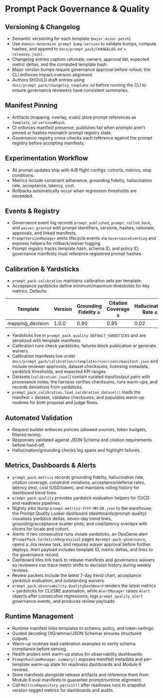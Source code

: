# Prompt Pack Governance & Quality

## Versioning & Changelog

- Semantic versioning for each template (`major.minor.patch`).
- Use `domain-determine prompt bump-version` to validate bumps, compute hashes, and append to `docs/prompt_pack/CHANGELOG.md` + `releases.jsonl`.
- Changelog entries capture rationale, owners, approval list, expected metric deltas, and the computed template hash.
- Major version bumps require governance approval before rollout; the CLI enforces impact→version alignment.
- Authors SHOULD draft entries using `docs/prompt_pack/changelog_template.md` before running the CLI to ensure governance reviewers have consistent summaries.

## Manifest Pinning

- Artifacts (mapping, overlay, evals) store prompt references as `template_id:version#hash`.
- CI enforces manifest presence; publishes fail when prompts aren’t pinned or hashes mismatch prompt registry state.
- Governance registry cross-checks each reference against the prompt registry before accepting manifests.

## Experimentation Workflow

- All prompt updates ship with A/B flight configs: cohorts, metrics, stop conditions.
- Metrics include constraint adherence, grounding fidelity, hallucination rate, acceptance, latency, cost.
- Rollbacks automatically occur when regression thresholds are exceeded.

## Events & Registry

- Governance event log records `prompt_published`, `prompt_rolled_back`, and `waiver_granted` with prompt identifiers, versions, hashes, rationale, approvals, and linked manifests.
- `PromptVersionManager` emits lifecycle events via `GovernanceEventLog` and exposes helpers for rollback/waiver logging.
- Prompt registry tracks template hash, schema ID, and policy ID; governance manifests must reference registered prompt hashes.

## Calibration & Yardsticks

- `prompt_pack.calibration` maintains calibration sets per template.
- Acceptance yardsticks define minimum/maximum thresholds for key metrics. Defaults:

| Template | Version | Grounding Fidelity ≥ | Citation Coverage ≥ | Hallucination Rate ≤ | Acceptance Rate ≥ |
|----------|---------|----------------------|---------------------|----------------------|-------------------|
| mapping_decision | 1.0.0 | 0.90 | 0.95 | 0.02 | 0.80 |

- Yardsticks live in `prompt_pack.quality.DEFAULT_YARDSTICKS` and are serialized with template manifests.
- Calibration runs check yardsticks; failures block publication or generate waivers.
- Calibration manifests live under `docs/prompt_pack/calibration/<template>/<version>/manifest.json` and include reviewer approvals, dataset checksums, licensing metadata, yardstick thresholds, and expected KPI ranges.
- Datasets (`calibration.jsonl`) contain curated input/output pairs with provenance notes; the harness verifies checksums, runs warm-ups, and records deviations from yardsticks.
- `prompt_pack.calibration.load_calibration_dataset()` loads the manifest + dataset, validates checksums, and populates warm-up routines for both proposal and judge flows.

## Automated Validation

- Request builder enforces policies (allowed sources, token budgets, filtered terms).
- Responses validated against JSON Schema and citation requirements before hand-off.
- Hallucination/grounding checks log spans and highlight failures.

## Metrics, Dashboards & Alerts

- `prompt_pack.metrics` records grounding fidelity, hallucination rate, citation coverage, constraint violations, acceptance/deferral rates, latency (ms), cost (USD/token), and maintains rolling history for dashboard trend lines.
- `prompt_pack.quality` provides yardstick evaluation helpers for CI/CD and readiness pipelines.
- Nightly jobs dump `prompt-metrics-YYYY-MM-DD.json` to the warehouse; the *Prompt Quality* Looker dashboard (dashboards/prompt-quality) visualises yardstick deltas, seven-day trend lines, grounding/acceptance scatter plots, and cost/latency overlays with slicers for locale and cohort.
- Alerts: if two consecutive runs violate yardsticks, an OpsGenie alert (`PromptPack.YardstickRegression`) pages `#prompt-pack-governance`, opens a Jira review task, and requires waiver approval before further deploys. Alert payload includes template ID, metric deltas, and links to the governance record.
- Dashboard tiles link back to release manifests and governance waivers so reviewers can trace metric shifts to decision history during weekly reviews.
- Review packets include the latest 7-day trend chart, acceptance yardstick evaluation, and outstanding waivers.
- `prompt_pack.observability.QualityDashboard` renders the latest metrics + yardsticks for CLI/SRE automation, while `AlertManager` raises `Alert` objects after consecutive regressions, logs `prompt_quality_alert` governance events, and produces review payloads.

## Runtime Management

- Runtime manifest links templates to schema, policy, and token ceilings.
- Guided decoding (XGrammar/JSON Schema) ensures structured outputs.
- Warm-up routines load calibration examples to verify schema compliance before serving.
- Health probes emit warm-up status for observability dashboards.
- `PromptRuntimeManager.summary()` exposes manifest metadata and per-template warm-up state for readiness dashboards and Module 6 reviews.
- Store manifests alongside release artifacts and reference them from Module 6 eval manifests to guarantee prompt/runtime alignment.
- Call `MetricsRepository.persist()` after readiness runs to snapshot version-tagged metrics for dashboards and audits.
